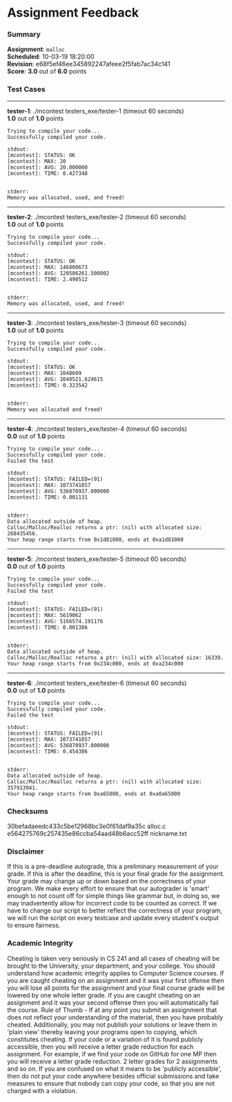 # Assignment Feedback

### Summary

**Assignment**: `malloc`  
**Scheduled**: 10-03-19 18:20:00  
**Revision**: e68f5ef46ee345892247afeee2f5fab7ac34c141  
**Score**: **3.0** out of **6.0** points

### Test Cases
---

**tester-1**: ./mcontest testers_exe/tester-1 (timeout 60 seconds)  
**1.0** out of **1.0** points
```
Trying to compile your code...
Successfully compiled your code.

stdout:
[mcontest]: STATUS: OK
[mcontest]: MAX: 20
[mcontest]: AVG: 20.000000
[mcontest]: TIME: 0.427348


stderr:
Memory was allocated, used, and freed!
```
---

**tester-2**: ./mcontest testers_exe/tester-2 (timeout 60 seconds)  
**1.0** out of **1.0** points
```
Trying to compile your code...
Successfully compiled your code.

stdout:
[mcontest]: STATUS: OK
[mcontest]: MAX: 146800673
[mcontest]: AVG: 120586261.500002
[mcontest]: TIME: 2.490512


stderr:
Memory was allocated, used, and freed!
```
---

**tester-3**: ./mcontest testers_exe/tester-3 (timeout 60 seconds)  
**1.0** out of **1.0** points
```
Trying to compile your code...
Successfully compiled your code.

stdout:
[mcontest]: STATUS: OK
[mcontest]: MAX: 1048609
[mcontest]: AVG: 1048521.624615
[mcontest]: TIME: 0.323542


stderr:
Memory was allocated and freed!
```
---

**tester-4**: ./mcontest testers_exe/tester-4 (timeout 60 seconds)  
**0.0** out of **1.0** points
```
Trying to compile your code...
Successfully compiled your code.
Failed the test

stdout:
[mcontest]: STATUS: FAILED=(91)
[mcontest]: MAX: 1073741857
[mcontest]: AVG: 536870937.000000
[mcontest]: TIME: 0.001131


stderr:
Data allocated outside of heap.
Calloc/Malloc/Realloc returns a ptr: (nil) with allocated size: 268435456.
Your heap range starts from 0x1d81000, ends at 0xa1d81000
```
---

**tester-5**: ./mcontest testers_exe/tester-5 (timeout 60 seconds)  
**0.0** out of **1.0** points
```
Trying to compile your code...
Successfully compiled your code.
Failed the test

stdout:
[mcontest]: STATUS: FAILED=(91)
[mcontest]: MAX: 5619062
[mcontest]: AVG: 5166574.191176
[mcontest]: TIME: 0.001386


stderr:
Data allocated outside of heap.
Calloc/Malloc/Realloc returns a ptr: (nil) with allocated size: 16339.
Your heap range starts from 0x234c000, ends at 0xa234c000
```
---

**tester-6**: ./mcontest testers_exe/tester-6 (timeout 60 seconds)  
**0.0** out of **1.0** points
```
Trying to compile your code...
Successfully compiled your code.
Failed the test

stdout:
[mcontest]: STATUS: FAILED=(91)
[mcontest]: MAX: 1073741857
[mcontest]: AVG: 536870937.000000
[mcontest]: TIME: 0.454306


stderr:
Data allocated outside of heap.
Calloc/Malloc/Realloc returns a ptr: (nil) with allocated size: 357913941.
Your heap range starts from 0xa65000, ends at 0xa0a65000
```
### Checksums

30befadaeedc433c5be12968bc3e0f61daf9a35c alloc.c  
e564275769c257435e86ccba54aad48b6acc52ff nickname.txt


### Disclaimer
If this is a pre-deadline autograde, this a preliminary measurement of your grade.
If this is after the deadline, this is your final grade for the assignment.
Your grade may change up or down based on the correctness of your program.
We make every effort to ensure that our autograder is 'smart' enough to not count off
for simple things like grammar but, in doing so, we may inadvertently allow for
incorrect code to be counted as correct.
If we have to change our script to better reflect the correctness of your program,
we will run the script on every testcase and update every student's output to ensure fairness.



### Academic Integrity
Cheating is taken very seriously in CS 241 and all cases of cheating will be brought to the University, your department, and your college.
You should understand how academic integrity applies to Computer Science courses.
If you are caught cheating on an assignment and it was your first offense then you will lose all points for the assignment and your final course
grade will be lowered by one whole letter grade. If you are caught cheating on an assignment and it was your second offense then you will automatically fail the course.
Rule of Thumb - If at any point you submit an assignment that does not reflect your understanding of the material, then you have probably cheated.
Additionally, you may not publish your solutions or leave them in 'plain view' thereby leaving your programs open to copying, which constitutes cheating.
If your code or a variation of it is found publicly accessible, then you will receive a letter grade reduction for each assignment.
For example, if we find your code on GitHub for one MP then you will receive a letter grade reduction. 2 letter grades for 2 assignments and so on.
If you are confused on what it means to be 'publicly accessible', then do not put your code anywhere besides official submissions and take measures
to ensure that nobody can copy your code, so that you are not charged with a violation.



